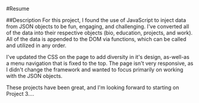 #Resume

##Description
For this project, I found the use of JavaScript to inject data from JSON objects to be fun, engaging, and challenging. I've converted all of the data into their respective objects (bio, education, projects, and work). All of the data is appended to the DOM via functions, which can be called and utilized in any order.

I've updated the CSS on the page to add diversity in it's design, as-well-as a menu navigation that is fixed to the top. The page isn't very responsive, as I didn't change the framework and wanted to focus primarily on working with the JSON objects.

These projects have been great, and I'm looking forward to starting on Project 3....